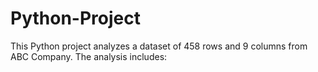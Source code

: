 # Python-Project
This Python project analyzes a dataset of 458 rows and 9 columns from ABC Company. The analysis includes:
